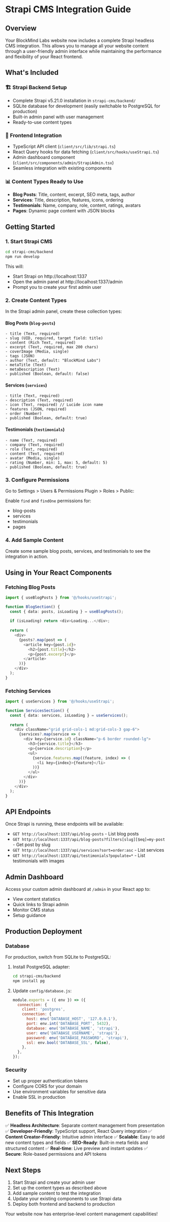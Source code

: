 # Strapi CMS Integration Guide

## Overview

Your BlockMind Labs website now includes a complete Strapi headless CMS integration. This allows you to manage all your website content through a user-friendly admin interface while maintaining the performance and flexibility of your React frontend.

## What's Included

### 🏗️ **Strapi Backend Setup**
- Complete Strapi v5.21.0 installation in `strapi-cms/backend/`
- SQLite database for development (easily switchable to PostgreSQL for production)
- Built-in admin panel with user management
- Ready-to-use content types

### 🔗 **Frontend Integration**
- TypeScript API client (`client/src/lib/strapi.ts`)
- React Query hooks for data fetching (`client/src/hooks/useStrapi.ts`)
- Admin dashboard component (`client/src/components/admin/StrapiAdmin.tsx`)
- Seamless integration with existing components

### 📊 **Content Types Ready to Use**
- **Blog Posts**: Title, content, excerpt, SEO meta, tags, author
- **Services**: Title, description, features, icons, ordering
- **Testimonials**: Name, company, role, content, ratings, avatars
- **Pages**: Dynamic page content with JSON blocks

## Getting Started

### 1. Start Strapi CMS
```bash
cd strapi-cms/backend
npm run develop
```

This will:
- Start Strapi on http://localhost:1337
- Open the admin panel at http://localhost:1337/admin
- Prompt you to create your first admin user

### 2. Create Content Types

In the Strapi admin panel, create these collection types:

#### Blog Posts (`blog-posts`)
```
- title (Text, required)
- slug (UID, required, target field: title)
- content (Rich Text, required)
- excerpt (Text, required, max 200 chars)
- coverImage (Media, single)
- tags (JSON)
- author (Text, default: "BlockMind Labs")
- metaTitle (Text)
- metaDescription (Text)
- published (Boolean, default: false)
```

#### Services (`services`)
```
- title (Text, required)
- description (Text, required)
- icon (Text, required) // Lucide icon name
- features (JSON, required)
- order (Number)
- published (Boolean, default: true)
```

#### Testimonials (`testimonials`)
```
- name (Text, required)
- company (Text, required)
- role (Text, required)
- content (Text, required)
- avatar (Media, single)
- rating (Number, min: 1, max: 5, default: 5)
- published (Boolean, default: true)
```

### 3. Configure Permissions

Go to Settings > Users & Permissions Plugin > Roles > Public:

Enable `find` and `findOne` permissions for:
- blog-posts
- services
- testimonials
- pages

### 4. Add Sample Content

Create some sample blog posts, services, and testimonials to see the integration in action.

## Using in Your React Components

### Fetching Blog Posts
```typescript
import { useBlogPosts } from '@/hooks/useStrapi';

function BlogSection() {
  const { data: posts, isLoading } = useBlogPosts();
  
  if (isLoading) return <div>Loading...</div>;
  
  return (
    <div>
      {posts?.map(post => (
        <article key={post.id}>
          <h2>{post.title}</h2>
          <p>{post.excerpt}</p>
        </article>
      ))}
    </div>
  );
}
```

### Fetching Services
```typescript
import { useServices } from '@/hooks/useStrapi';

function ServicesSection() {
  const { data: services, isLoading } = useServices();
  
  return (
    <div className="grid grid-cols-1 md:grid-cols-3 gap-6">
      {services?.map(service => (
        <div key={service.id} className="p-6 border rounded-lg">
          <h3>{service.title}</h3>
          <p>{service.description}</p>
          <ul>
            {service.features.map((feature, index) => (
              <li key={index}>{feature}</li>
            ))}
          </ul>
        </div>
      ))}
    </div>
  );
}
```

## API Endpoints

Once Strapi is running, these endpoints will be available:

- `GET http://localhost:1337/api/blog-posts` - List blog posts
- `GET http://localhost:1337/api/blog-posts?filters[slug][$eq]=my-post` - Get post by slug
- `GET http://localhost:1337/api/services?sort=order:asc` - List services
- `GET http://localhost:1337/api/testimonials?populate=*` - List testimonials with images

## Admin Dashboard

Access your custom admin dashboard at `/admin` in your React app to:
- View content statistics
- Quick links to Strapi admin
- Monitor CMS status
- Setup guidance

## Production Deployment

### Database
For production, switch from SQLite to PostgreSQL:

1. Install PostgreSQL adapter:
   ```bash
   cd strapi-cms/backend
   npm install pg
   ```

2. Update `config/database.js`:
   ```javascript
   module.exports = ({ env }) => ({
     connection: {
       client: 'postgres',
       connection: {
         host: env('DATABASE_HOST', '127.0.0.1'),
         port: env.int('DATABASE_PORT', 5432),
         database: env('DATABASE_NAME', 'strapi'),
         user: env('DATABASE_USERNAME', 'strapi'),
         password: env('DATABASE_PASSWORD', 'strapi'),
         ssl: env.bool('DATABASE_SSL', false),
       },
     },
   });
   ```

### Security
- Set up proper authentication tokens
- Configure CORS for your domain
- Use environment variables for sensitive data
- Enable SSL in production

## Benefits of This Integration

✅ **Headless Architecture**: Separate content management from presentation
✅ **Developer-Friendly**: TypeScript support, React Query integration
✅ **Content Creator-Friendly**: Intuitive admin interface
✅ **Scalable**: Easy to add new content types and fields
✅ **SEO-Ready**: Built-in meta fields and structured content
✅ **Real-time**: Live preview and instant updates
✅ **Secure**: Role-based permissions and API tokens

## Next Steps

1. Start Strapi and create your admin user
2. Set up the content types as described above
3. Add sample content to test the integration
4. Update your existing components to use Strapi data
5. Deploy both frontend and backend to production

Your website now has enterprise-level content management capabilities!